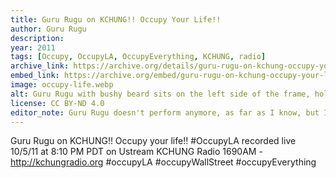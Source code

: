 ```yaml
---
title: Guru Rugu on KCHUNG!! Occupy Your Life!!
author: Guru Rugu
description: 
year: 2011
tags: [Occupy, OccupyLA, OccupyEverything, KCHUNG, radio]
archive_link: https://archive.org/details/guru-rugu-on-kchung-occupy-your-life
embed_link: https://archive.org/embed/guru-rugu-on-kchung-occupy-your-life
image: occupy-life.webp
alt: Guru Rugu with bushy beard sits on the left side of the frame, holding a microphone and speaking to his radio audience.
license: CC BY-ND 4.0
editor_note: Guru Rugu doesn't perform anymore, as far as I know, but I love his work and this documentation of a moment in time. A guided meditation to support OccupyLA.
---
```


Guru Rugu on KCHUNG!! Occupy your life!! #OccupyLA recorded live 10/5/11 at 8:10 PM PDT on Ustream KCHUNG Radio 1690AM - http://kchungradio.org #occupyLA #occupyWallStreet #occupyEverything
